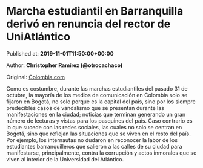 
# Marcha estudiantil en Barranquilla derivó en renuncia del rector de UniAtlántico

Published at: **2019-11-01T11:50:00+00:00**

Author: **Christopher Ramírez (@otrocachaco)**

Original: [Colombia.com](https://www.colombia.com/actualidad/nacionales/marcha-estudiantil-barranquilla-246217)

Como es costumbre, durante las marchas estudiantiles del pasado 31 de octubre, la mayoría de los medios de comunicación en Colombia solo se fijaron en Bogotá, no solo porque es la capital del país, sino por los siempre predecibles casos de vandalismo que se presentan durante las manifestaciones en la ciudad; noticias que terminan generando un gran número de lecturas y vistas para los pasquines del país.
Caso contrario es lo que sucede con las redes sociales, las cuales no solo se centran en Bogotá, sino que reflejan las situaciones que se viven en el resto del país. Por ejemplo, los internautas no dudaron en reconocer la labor de los estudiantes barranquilleros que salieron a las calles de su ciudad para manifestarse, principalmente, contra la corrupción y actos inmorales que se viven al interior de la Universidad del Atlántico.
